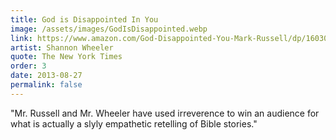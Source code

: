 ```yaml
---
title: God is Disappointed In You
image: /assets/images/GodIsDisappointed.webp
link: https://www.amazon.com/God-Disappointed-You-Mark-Russell/dp/1603090983/
artist: Shannon Wheeler
quote: The New York Times
order: 3
date: 2013-08-27
permalink: false
---
```

"Mr. Russell and Mr. Wheeler have used irreverence to win an audience for what is actually a slyly empathetic retelling of Bible stories." 